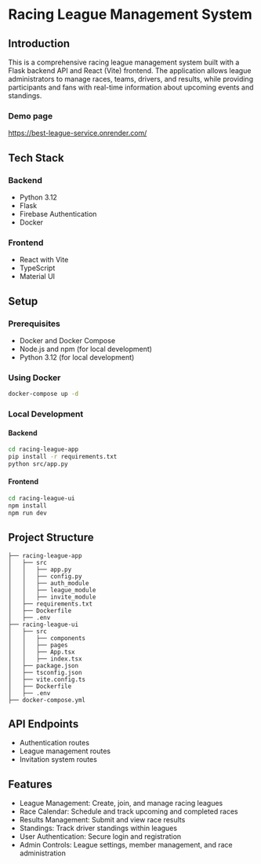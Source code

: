 # Racing League Management System

## Introduction
This is a comprehensive racing league management system built with a Flask backend API and React (Vite) frontend. The application allows league administrators to manage races, teams, drivers, and results, while providing participants and fans with real-time information about upcoming events and standings.
### Demo page
https://best-league-service.onrender.com/

## Tech Stack

### Backend
- Python 3.12
- Flask
- Firebase Authentication
- Docker

### Frontend
- React with Vite
- TypeScript
- Material UI

## Setup

### Prerequisites
- Docker and Docker Compose
- Node.js and npm (for local development)
- Python 3.12 (for local development)

### Using Docker
```bash
docker-compose up -d
```
### Local Development
#### Backend
```bash
cd racing-league-app
pip install -r requirements.txt
python src/app.py
```
#### Frontend
```bash
cd racing-league-ui
npm install
npm run dev
```

## Project Structure
```
├── racing-league-app
│   ├── src
│   │   ├── app.py
│   │   ├── config.py
│   │   ├── auth_module
│   │   ├── league_module
│   │   ├── invite_module
│   ├── requirements.txt
│   ├── Dockerfile
│   ├── .env
├── racing-league-ui
│   ├── src
│   │   ├── components
│   │   ├── pages
│   │   ├── App.tsx
│   │   ├── index.tsx
│   ├── package.json
│   ├── tsconfig.json
│   ├── vite.config.ts
│   ├── Dockerfile
│   ├── .env
├── docker-compose.yml
```

## API Endpoints

- Authentication routes
- League management routes
- Invitation system routes

## Features
- League Management: Create, join, and manage racing leagues
- Race Calendar: Schedule and track upcoming and completed races
- Results Management: Submit and view race results
- Standings: Track driver standings within leagues
- User Authentication: Secure login and registration
- Admin Controls: League settings, member management, and race administration
